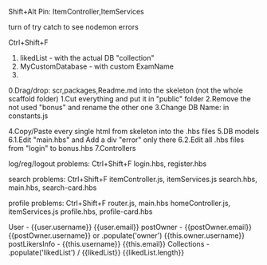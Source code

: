 


Shift+Alt
Pin: ItemController,ItemServices

turn of try catch to see nodemon errors



Ctrl+Shift+F
1. likedList           - with the actual DB "collection"
2. MyCustomDatabase     - with custom ExamName
3. 


0.Drag/drop: scr,packages,Readme.md   into the skeleton (not the whole scaffold folder)
1.Cut everything and put it in "public" folder
2.Remove the not used "bonus" and rename the other one
3.Change DB Name: in constants.js

4.Copy/Paste every single html from skeleton into the .hbs files
5.DB models
6.1.Edit "main.hbs" and Add a div "error" only there
6.2.Edit all .hbs files from "login" to bonus.hbs
7.Controllers


log/reg/logout problems: Ctrl+Shift+F
login.hbs, register.hbs

search problems: Ctrl+Shift+F
itemController.js, itemServices.js
search.hbs, main.hbs, search-card.hbs

profile problems: Ctrl+Shift+F
router.js, main.hbs 
homeController.js, itemServices.js
profile.hbs, profile-card.hbs




User - {{user.username}} {{user.email}}
postOwner - {{postOwner.email}} {{postOwner.username}} or .populate('owner') {{this.owner.username}}
postLikersInfo - {{this.username}} {{this.email}}
Collections - .populate('likedList') / {{likedList}} {{likedList.length}} 
